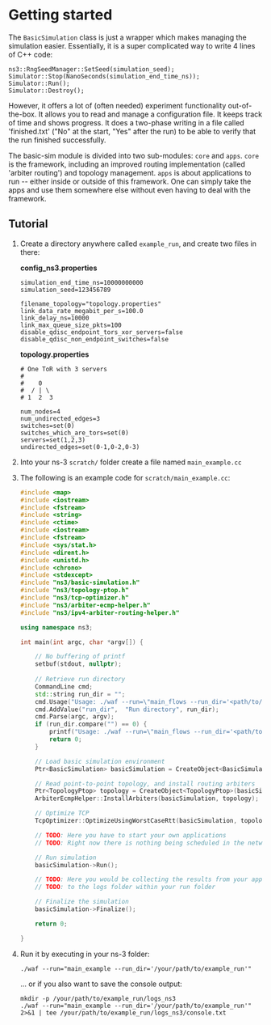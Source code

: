 # Getting started

The `BasicSimulation` class is just a wrapper which makes managing the simulation easier. Essentially, it is a super complicated way to write 4 lines of C++ code:

```
ns3::RngSeedManager::SetSeed(simulation_seed);
Simulator::Stop(NanoSeconds(simulation_end_time_ns));
Simulator::Run();
Simulator::Destroy();
```

However, it offers a lot of (often needed) experiment functionality out-of-the-box. It allows you to read and manage a configuration file. It keeps track of time and shows progress. It does a two-phase writing in a file called 'finished.txt' ("No" at the start, "Yes" after the run) to be able to verify that the run finished successfully.

The basic-sim module is divided into two sub-modules: `core` and `apps`. `core` is the framework, including an improved routing implementation (called 'arbiter routing') and topology management. `apps` is about applications to run -- either inside or outside of this framework. One can simply take the apps and use them somewhere else without even having to deal with the framework.

## Tutorial

1. Create a directory anywhere called `example_run`, and create two files in there:

   **config_ns3.properties**
   
   ```
   simulation_end_time_ns=10000000000
   simulation_seed=123456789
   
   filename_topology="topology.properties"
   link_data_rate_megabit_per_s=100.0
   link_delay_ns=10000
   link_max_queue_size_pkts=100
   disable_qdisc_endpoint_tors_xor_servers=false
   disable_qdisc_non_endpoint_switches=false
   ```
   
   **topology.properties**
   
   ```
   # One ToR with 3 servers
   #
   #    0
   #  / | \
   # 1  2  3
   
   num_nodes=4
   num_undirected_edges=3
   switches=set(0)
   switches_which_are_tors=set(0)
   servers=set(1,2,3)
   undirected_edges=set(0-1,0-2,0-3)
   ```

2. Into your ns-3 `scratch/` folder create a file named `main_example.cc`

3. The following is an example code for `scratch/main_example.cc`:

    ```c++
    #include <map>
    #include <iostream>
    #include <fstream>
    #include <string>
    #include <ctime>
    #include <iostream>
    #include <fstream>
    #include <sys/stat.h>
    #include <dirent.h>
    #include <unistd.h>
    #include <chrono>
    #include <stdexcept>
    #include "ns3/basic-simulation.h"
    #include "ns3/topology-ptop.h"
    #include "ns3/tcp-optimizer.h"
    #include "ns3/arbiter-ecmp-helper.h"
    #include "ns3/ipv4-arbiter-routing-helper.h"
    
    using namespace ns3;
    
    int main(int argc, char *argv[]) {
    
        // No buffering of printf
        setbuf(stdout, nullptr);
        
        // Retrieve run directory
        CommandLine cmd;
        std::string run_dir = "";
        cmd.Usage("Usage: ./waf --run=\"main_flows --run_dir='<path/to/run/directory>'\"");
        cmd.AddValue("run_dir",  "Run directory", run_dir);
        cmd.Parse(argc, argv);
        if (run_dir.compare("") == 0) {
            printf("Usage: ./waf --run=\"main_flows --run_dir='<path/to/run/directory>'\"");
            return 0;
        }
    
        // Load basic simulation environment
        Ptr<BasicSimulation> basicSimulation = CreateObject<BasicSimulation>(run_dir);
    
        // Read point-to-point topology, and install routing arbiters
        Ptr<TopologyPtop> topology = CreateObject<TopologyPtop>(basicSimulation, Ipv4ArbiterRoutingHelper());
        ArbiterEcmpHelper::InstallArbiters(basicSimulation, topology);
    
        // Optimize TCP
        TcpOptimizer::OptimizeUsingWorstCaseRtt(basicSimulation, topology->GetWorstCaseRttEstimateNs());
    
        // TODO: Here you have to start your own applications
        // TODO: Right now there is nothing being scheduled in the network
    
        // Run simulation
        basicSimulation->Run();
    
        // TODO: Here you would be collecting the results from your applications and writing them
        // TODO: to the logs folder within your run folder
    
        // Finalize the simulation
        basicSimulation->Finalize();
    
        return 0;
    
    }
    ```

4. Run it by executing in your ns-3 folder:

   ```
   ./waf --run="main_example --run_dir='/your/path/to/example_run'"
   ```
   
   ... or if you also want to save the console output:
   
   ```
   mkdir -p /your/path/to/example_run/logs_ns3
   ./waf --run="main_example --run_dir='/your/path/to/example_run'" 2>&1 | tee /your/path/to/example_run/logs_ns3/console.txt
   ```
